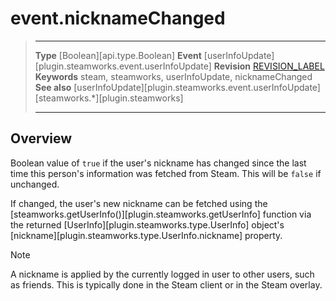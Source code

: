 # event.nicknameChanged

> --------------------- ------------------------------------------------------------------------------------------
> __Type__              [Boolean][api.type.Boolean]
> __Event__             [userInfoUpdate][plugin.steamworks.event.userInfoUpdate]
> __Revision__          [REVISION_LABEL](REVISION_URL)
> __Keywords__          steam, steamworks, userInfoUpdate, nicknameChanged
> __See also__          [userInfoUpdate][plugin.steamworks.event.userInfoUpdate]
>                       [steamworks.*][plugin.steamworks]
> --------------------- ------------------------------------------------------------------------------------------

## Overview

Boolean value of `true` if the user's nickname has changed since the last time this person's information was fetched from Steam. This will be `false` if unchanged.

If changed, the user's new nickname can be fetched using the [steamworks.getUserInfo()][plugin.steamworks.getUserInfo] function via the returned [UserInfo][plugin.steamworks.type.UserInfo] object's [nickname][plugin.steamworks.type.UserInfo.nickname] property.

<div class="guide-notebox">
<div class="notebox-title">Note</div>

A nickname is applied by the currently logged in user to other users, such as friends. This is typically done in the Steam client or in the Steam overlay.

</div>
